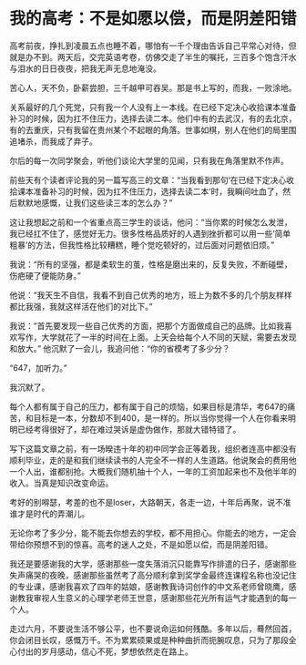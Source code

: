 # 我的高考：不是如愿以偿，而是阴差阳错

高考前夜，挣扎到凌晨五点也睡不着，哪怕有一千个理由告诉自己平常心对待，但就是办不到。两天后，交完英语考卷，仿佛交走了半生的嘱托，三百多个饱含汗水与泪水的日日夜夜，把我无声无息地淹没。 

苦心人，天不负，卧薪尝胆，三千越甲可吞吴。那是书上写的，而我，一败涂地。 

关系最好的几个死党，只有我一个人没有上一本线。在已经下定决心收拾课本准备补习的时候，因为扛不住压力，选择去读二本。他们中有的去武汉，有的去北京，有的去重庆，只有我留在贵州某个不起眼的角落。世事如棋，别人在他们的局里围追堵杀，而我成了弃子。 

尔后的每一次同学聚会，听他们谈论大学里的见闻，只有我在角落里默不作声。 

前些天有个读者评论我的另一篇写高三的文章：“当我看到那句‘在已经下定决心收拾课本准备补习的时候，因为扛不住压力，选择去读二本’时，我瞬间吐血了，然后默默地感慨，让我们这些读三本的怎么办？” 

这让我想起之前和一个省重点高三学生的谈话，他问：“当你累的时候怎么发泄，我已经扛不住了，感觉好无力。很多性格品质好的人遇到挫折都可以用一些‘简单粗暴’的方法，但我性格比较糟糕，睡个觉吃顿好的，过后面对问题依旧烦。” 

我说：“所有的坚强，都是柔软生的茧，性格是磨出来的，反复失败，不断碰壁，伤疤硬了便能防身。” 

他说：“我天生不自信，我看不到自己优秀的地方，班上为数不多的几个朋友样样都比我强，我就这样活在他们的对比下。” 

我说：“首先要发现一些自己优秀的方面，把那个方面做成自己的品牌。比如我喜欢写作，大学就花了一半的时间在上面。上天会给每个人不同的天赋，需要去发现和放大。” 他沉默了一会儿，我追问他：“你的省模考了多少分？ 

“647，加听力。” 

我沉默了。 

每个人都有属于自己的压力，都有属于自己的烦恼，如果目标是清华，考647的痛苦，和目标是一本，分数却不到400，是一样的。所以当你觉得一个人在你看来明明已经考得很好了，却在难过哭诉是虚伪做作，那就大错特错了。 

写下这篇文章之前，有一场暌违十年的初中同学会正等着我，组织者连高中都没有顺利毕业，走的是和我们继续读书的人完全不一样的人生道路。他说聚会的费用他一个人出，谁都别抢。大概我们随机抽十个人，一年的工资加起来也不及他半年的收入。当真是知识改变命运。 

考好的别嘚瑟，考差的也不是loser，大路朝天，各走一边，十年后再聚，说不准谁才是时代的弄潮儿。 

无论你考了多少分，能不能去你想去的学校，都不用担心。你能去的地方，一定会带给你预想不到的惊喜。高考的迷人之处，不是如愿以偿，而是阴差阳错。 

我还是要感谢我的大学，感谢那些一度失落消沉只能靠写作排遣的日子，感谢那些失声痛哭的夜晚，感谢那些虽然考了高分顺利拿到奖学金最终连课程名称也没记住的专业课，感谢我喜欢了四年的姑娘，感谢教我诗词创作的中文系老师曾晓鹰，感谢教我审视人生意义的心理学老师王世意，感谢那些花光所有运气才能遇到的每一个人。 

走过六月，不要说生活不够公平，也不要说命运如何残酷。多年以后，蓦然回首，你会闭目长叹，感慨万千。不为累累硕果或是种种曲折而扼腕叹息，只为了那段全心付出的岁月感动，信心不死，梦想依然走在路上。